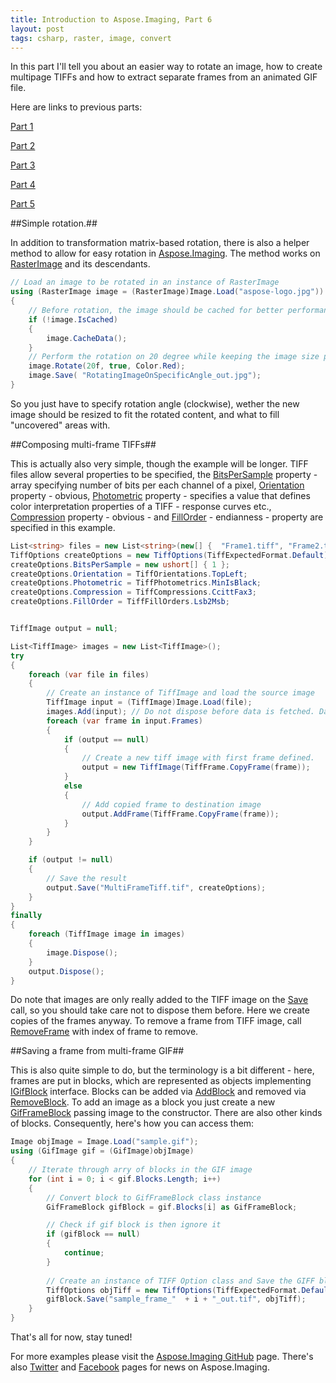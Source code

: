 ```yaml
---
title: Introduction to Aspose.Imaging, Part 6
layout: post
tags: csharp, raster, image, convert
---
```



In this part I'll tell you about an easier way to rotate an image,  how to create multipage TIFFs and how to extract separate frames from an animated GIF file.

Here are links to previous parts:

<a href="https://dev.to/nnevod/introduction-to-asposeimaging-8jd">Part 1</a>

<a href="https://dev.to/nnevod/introduction-to-asposeimaging-part-2-40p">Part 2</a>

<a href="https://dev.to/nnevod/introduction-to-asposeimaging-part-3-3ah3">Part 3</a>

<a href="https://dev.to/nnevod/introduction-to-asposeimaging-part-4-2o1j">Part 4</a>

<a href="https://dev.to/nnevod/introduction-to-asposeimaging-part-5-1349">Part 5</a>


##Simple rotation.##

In addition to transformation matrix-based rotation, there is also a helper method to allow for easy rotation in <a href="https://products.aspose.com/imaging/">Aspose.Imaging</a>. The method works on <a href="https://apireference.aspose.com/net/imaging/aspose.imaging/rasterimage">RasterImage</a> and its descendants. 
```csharp
// Load an image to be rotated in an instance of RasterImage
using (RasterImage image = (RasterImage)Image.Load("aspose-logo.jpg"))
{
    // Before rotation, the image should be cached for better performance
    if (!image.IsCached)
    {
        image.CacheData();
    }
    // Perform the rotation on 20 degree while keeping the image size proportional with red background color and Save the result to a new file
    image.Rotate(20f, true, Color.Red);
    image.Save( "RotatingImageOnSpecificAngle_out.jpg");
}
```
So you just have to specify rotation angle (clockwise), wether the new image should be resized to fit the rotated content, and what to fill "uncovered" areas with.

##Composing multi-frame TIFFs##

This is actually also very simple, though the example will be longer. TIFF files allow several properties to be specified, the <a href="https://apireference.aspose.com/net/imaging/aspose.imaging.imageoptions/tiffoptions/properties/bitspersample">BitsPerSample</a> property - array specifying number of bits per each channel of a pixel, <a href="https://apireference.aspose.com/net/imaging/aspose.imaging.imageoptions/tiffoptions/properties/orientation">Orientation</a> property - obvious, <a href="https://apireference.aspose.com/net/imaging/aspose.imaging.imageoptions/tiffoptions/properties/photometric">Photometric</a> property - specifies a value that defines color interpretation properties of a TIFF - response curves etc., <a href="https://apireference.aspose.com/net/imaging/aspose.imaging.imageoptions/tiffoptions/properties/compression">Compression</a> property - obvious - and <a href="https://apireference.aspose.com/net/imaging/aspose.imaging.imageoptions/tiffoptions/properties/fillorder">FillOrder</a> - endianness - property are specified in this example.
```csharp
List<string> files = new List<string>(new[] {  "Frame1.tiff", "Frame2.tiff" });
TiffOptions createOptions = new TiffOptions(TiffExpectedFormat.Default);
createOptions.BitsPerSample = new ushort[] { 1 };
createOptions.Orientation = TiffOrientations.TopLeft;
createOptions.Photometric = TiffPhotometrics.MinIsBlack;
createOptions.Compression = TiffCompressions.CcittFax3;
createOptions.FillOrder = TiffFillOrders.Lsb2Msb;


TiffImage output = null;

List<TiffImage> images = new List<TiffImage>();
try
{
    foreach (var file in files)
    {
        // Create an instance of TiffImage and load the source image
        TiffImage input = (TiffImage)Image.Load(file);
        images.Add(input); // Do not dispose before data is fetched. Data is fetched on 'Save' later.
        foreach (var frame in input.Frames)
        {
            if (output == null)
            {
                // Create a new tiff image with first frame defined.
                output = new TiffImage(TiffFrame.CopyFrame(frame));
            }
            else
            {
                // Add copied frame to destination image
                output.AddFrame(TiffFrame.CopyFrame(frame));
            }
        }
    }

    if (output != null)
    {
        // Save the result
        output.Save("MultiFrameTiff.tif", createOptions);
    }
}
finally
{
    foreach (TiffImage image in images)
    {
        image.Dispose();
    }
    output.Dispose();
}

```
Do note that images are only really added to the TIFF image on the <a href="https://apireference.aspose.com/net/imaging/aspose.imaging/image/methods/save/index">Save</a> call, so you should take care not to dispose them before. Here we create copies of the frames anyway.
To remove a frame from TIFF image, call <a href="https://apireference.aspose.com/net/imaging/aspose.imaging.fileformats.tiff.tiffimage/removeframe/methods/1">RemoveFrame</a> with index of frame to remove.

##Saving a frame from multi-frame GIF##

This is also quite simple to do, but the terminology is a bit different - here, frames are put in blocks, which are represented as objects implementing <a href="https://apireference.aspose.com/net/imaging/aspose.imaging.fileformats.gif/igifblock">IGifBlock</a> interface. Blocks can be added via <a href="https://apireference.aspose.com/net/imaging/aspose.imaging.fileformats.gif/gifimage/methods/addblock">AddBlock</a> and removed via <a href="https://apireference.aspose.com/net/imaging/aspose.imaging.fileformats.gif/gifimage/methods/removeblock">RemoveBlock</a>. To add an image as a block you just create a new <a href="https://apireference.aspose.com/net/imaging/aspose.imaging.fileformats.gif.blocks/gifframeblock">GifFrameBlock</a> passing image to the constructor. There are also other kinds of blocks. Consequently, here's how you can access them:
```csharp
Image objImage = Image.Load("sample.gif");
using (GifImage gif = (GifImage)objImage)
{
    // Iterate through arry of blocks in the GIF image
    for (int i = 0; i < gif.Blocks.Length; i++)
    {
        // Convert block to GifFrameBlock class instance
        GifFrameBlock gifBlock = gif.Blocks[i] as GifFrameBlock;

        // Check if gif block is then ignore it
        if (gifBlock == null)
        {
            continue;
        }
       
        // Create an instance of TIFF Option class and Save the GIFF block as TIFF image
        TiffOptions objTiff = new TiffOptions(TiffExpectedFormat.Default);
        gifBlock.Save("sample_frame_"  + i + "_out.tif", objTiff);
    }
}
```


That's all for now, stay tuned!

For more examples please visit the <a href="https://github.com/aspose-imaging">Aspose.Imaging GitHub</a> page. There's also <a href="https://twitter.com/Asposeimaging">Twitter</a> and <a href="https://www.facebook.com/AsposeImaging">Facebook</a> pages for news on Aspose.Imaging.
